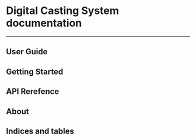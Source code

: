 # **Digital Casting System documentation**

*******************************************************************************

<!--<h1 style="">Digital Casting System documentation</h1>-->
<!--<code style="color : name_color">text</code>-->


## User Guide

## Getting Started

## API Rerefence

## About

## Indices and tables




